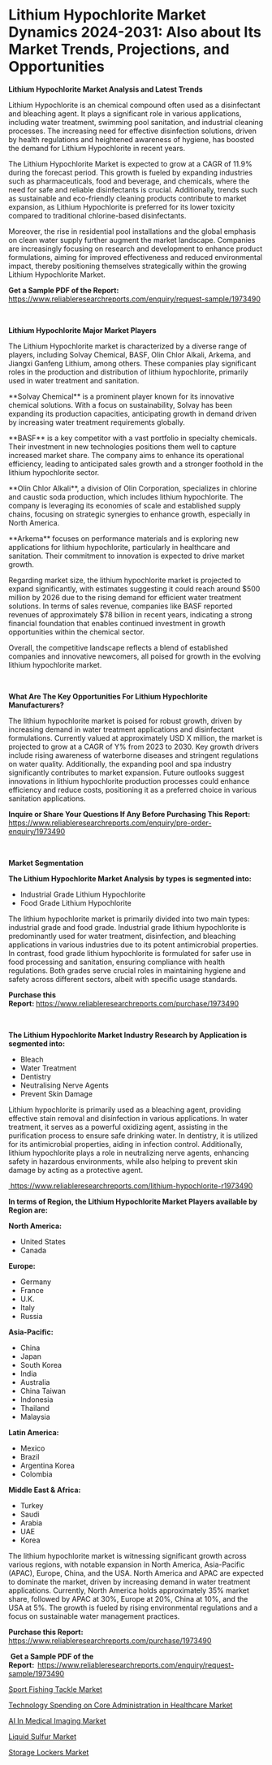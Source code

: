 <p><h1>Lithium Hypochlorite Market Dynamics 2024-2031: Also about Its Market Trends, Projections, and Opportunities</h1></p><p><strong>Lithium Hypochlorite Market Analysis and Latest Trends</strong></p>
<p><p>Lithium Hypochlorite is an chemical compound often used as a disinfectant and bleaching agent. It plays a significant role in various applications, including water treatment, swimming pool sanitation, and industrial cleaning processes. The increasing need for effective disinfection solutions, driven by health regulations and heightened awareness of hygiene, has boosted the demand for Lithium Hypochlorite in recent years.</p><p>The Lithium Hypochlorite Market is expected to grow at a CAGR of 11.9% during the forecast period. This growth is fueled by expanding industries such as pharmaceuticals, food and beverage, and chemicals, where the need for safe and reliable disinfectants is crucial. Additionally, trends such as sustainable and eco-friendly cleaning products contribute to market expansion, as Lithium Hypochlorite is preferred for its lower toxicity compared to traditional chlorine-based disinfectants.</p><p>Moreover, the rise in residential pool installations and the global emphasis on clean water supply further augment the market landscape. Companies are increasingly focusing on research and development to enhance product formulations, aiming for improved effectiveness and reduced environmental impact, thereby positioning themselves strategically within the growing Lithium Hypochlorite Market.</p></p>
<p><strong>Get a Sample PDF of the Report:&nbsp;</strong> <a href="https://www.reliableresearchreports.com/enquiry/request-sample/1973490?utm_campaign=24&utm_medium=2&utm_source=Github&utm_content=ia&utm_term=14112024&utm_id=lithium-hypochlorite">https://www.reliableresearchreports.com/enquiry/request-sample/1973490</a></p>
<p>&nbsp;</p>
<p><strong>Lithium Hypochlorite Major Market Players</strong></p>
<p><p>The Lithium Hypochlorite market is characterized by a diverse range of players, including Solvay Chemical, BASF, Olin Chlor Alkali, Arkema, and Jiangxi Ganfeng Lithium, among others. These companies play significant roles in the production and distribution of lithium hypochlorite, primarily used in water treatment and sanitation.</p><p>**Solvay Chemical** is a prominent player known for its innovative chemical solutions. With a focus on sustainability, Solvay has been expanding its production capacities, anticipating growth in demand driven by increasing water treatment requirements globally. </p><p>**BASF** is a key competitor with a vast portfolio in specialty chemicals. Their investment in new technologies positions them well to capture increased market share. The company aims to enhance its operational efficiency, leading to anticipated sales growth and a stronger foothold in the lithium hypochlorite sector.</p><p>**Olin Chlor Alkali**, a division of Olin Corporation, specializes in chlorine and caustic soda production, which includes lithium hypochlorite. The company is leveraging its economies of scale and established supply chains, focusing on strategic synergies to enhance growth, especially in North America.</p><p>**Arkema** focuses on performance materials and is exploring new applications for lithium hypochlorite, particularly in healthcare and sanitation. Their commitment to innovation is expected to drive market growth.</p><p>Regarding market size, the lithium hypochlorite market is projected to expand significantly, with estimates suggesting it could reach around $500 million by 2026 due to the rising demand for efficient water treatment solutions. In terms of sales revenue, companies like BASF reported revenues of approximately $78 billion in recent years, indicating a strong financial foundation that enables continued investment in growth opportunities within the chemical sector. </p><p>Overall, the competitive landscape reflects a blend of established companies and innovative newcomers, all poised for growth in the evolving lithium hypochlorite market.</p></p>
<p>&nbsp;</p>
<p><strong>What Are The Key Opportunities For Lithium Hypochlorite Manufacturers?</strong></p>
<p><p>The lithium hypochlorite market is poised for robust growth, driven by increasing demand in water treatment applications and disinfectant formulations. Currently valued at approximately USD X million, the market is projected to grow at a CAGR of Y% from 2023 to 2030. Key growth drivers include rising awareness of waterborne diseases and stringent regulations on water quality. Additionally, the expanding pool and spa industry significantly contributes to market expansion. Future outlooks suggest innovations in lithium hypochlorite production processes could enhance efficiency and reduce costs, positioning it as a preferred choice in various sanitation applications.</p></p>
<p><strong>Inquire or Share Your Questions If Any Before Purchasing This Report:</strong> <a href="https://www.reliableresearchreports.com/enquiry/pre-order-enquiry/1973490?utm_campaign=24&utm_medium=2&utm_source=Github&utm_content=ia&utm_term=14112024&utm_id=lithium-hypochlorite">https://www.reliableresearchreports.com/enquiry/pre-order-enquiry/1973490</a></p>
<p>&nbsp;</p>
<p><strong>Market Segmentation</strong></p>
<p><strong>The Lithium Hypochlorite Market Analysis by types is segmented into:</strong></p>
<p><ul><li>Industrial Grade Lithium Hypochlorite</li><li>Food Grade Lithium Hypochlorite</li></ul></p>
<p><p>The lithium hypochlorite market is primarily divided into two main types: industrial grade and food grade. Industrial grade lithium hypochlorite is predominantly used for water treatment, disinfection, and bleaching applications in various industries due to its potent antimicrobial properties. In contrast, food grade lithium hypochlorite is formulated for safer use in food processing and sanitation, ensuring compliance with health regulations. Both grades serve crucial roles in maintaining hygiene and safety across different sectors, albeit with specific usage standards.</p></p>
<p><strong>Purchase this Report:&nbsp;</strong><a href="https://www.reliableresearchreports.com/purchase/1973490?utm_campaign=24&utm_medium=2&utm_source=Github&utm_content=ia&utm_term=14112024&utm_id=lithium-hypochlorite">https://www.reliableresearchreports.com/purchase/1973490</a></p>
<p>&nbsp;</p>
<p><strong>The Lithium Hypochlorite Market Industry Research by Application is segmented into:</strong></p>
<p><ul><li>Bleach</li><li>Water Treatment</li><li>Dentistry</li><li>Neutralising Nerve Agents</li><li>Prevent Skin Damage</li></ul></p>
<p><p>Lithium hypochlorite is primarily used as a bleaching agent, providing effective stain removal and disinfection in various applications. In water treatment, it serves as a powerful oxidizing agent, assisting in the purification process to ensure safe drinking water. In dentistry, it is utilized for its antimicrobial properties, aiding in infection control. Additionally, lithium hypochlorite plays a role in neutralizing nerve agents, enhancing safety in hazardous environments, while also helping to prevent skin damage by acting as a protective agent.</p></p>
<p><a href="https://www.reliableresearchreports.com/lithium-hypochlorite-r1973490?utm_campaign=24&utm_medium=2&utm_source=Github&utm_content=ia&utm_term=14112024&utm_id=lithium-hypochlorite">&nbsp;https://www.reliableresearchreports.com/lithium-hypochlorite-r1973490</a></p>
<p><strong>In terms of Region, the Lithium Hypochlorite Market Players available by Region are:</strong></p>
<p>
    <p> <strong> North America: </strong>
        <ul>
            <li>United States</li>
            <li>Canada</li>
        </ul>
        </p> 
    <p> <strong> Europe: </strong>
        <ul>
            <li>Germany</li>
            <li>France</li>
            <li>U.K.</li>
            <li>Italy</li>
            <li>Russia</li>
        </ul>
        </p> 
    <p> <strong> Asia-Pacific: </strong>
        <ul>
            <li>China</li>
            <li>Japan</li>
            <li>South Korea</li>
            <li>India</li>
            <li>Australia</li>
            <li>China Taiwan</li>
            <li>Indonesia</li>
            <li>Thailand</li>
            <li>Malaysia</li>
        </ul>
        </p> 
    <p> <strong> Latin America: </strong>
        <ul>
            <li>Mexico</li>
            <li>Brazil</li>
            <li>Argentina Korea</li>
            <li>Colombia</li>
        </ul>
        </p> 
    <p> <strong> Middle East & Africa: </strong>
        <ul>
            <li>Turkey</li>
            <li>Saudi</li>
            <li>Arabia</li>
            <li>UAE</li>
            <li>Korea</li>
        </ul>
    </p>
    </p>
<p><p>The lithium hypochlorite market is witnessing significant growth across various regions, with notable expansion in North America, Asia-Pacific (APAC), Europe, China, and the USA. North America and APAC are expected to dominate the market, driven by increasing demand in water treatment applications. Currently, North America holds approximately 35% market share, followed by APAC at 30%, Europe at 20%, China at 10%, and the USA at 5%. The growth is fueled by rising environmental regulations and a focus on sustainable water management practices.</p></p>
<p><strong>Purchase this Report: </strong><a href="https://www.reliableresearchreports.com/purchase/1973490?utm_campaign=24&utm_medium=2&utm_source=Github&utm_content=ia&utm_term=14112024&utm_id=lithium-hypochlorite">https://www.reliableresearchreports.com/purchase/1973490</a></p>
<p>&nbsp;<strong>Get a Sample PDF of the Report:&nbsp;&nbsp;</strong><a href="https://www.reliableresearchreports.com/enquiry/request-sample/1973490?utm_campaign=24&utm_medium=2&utm_source=Github&utm_content=ia&utm_term=14112024&utm_id=lithium-hypochlorite">https://www.reliableresearchreports.com/enquiry/request-sample/1973490</a></p>
<p><strong></strong></p>
<p><p><a href="https://www.linkedin.com/pulse/sport-fishing-tackle-market-ecosystem-competitive-landscape-ic5rc?utm_campaign=24&utm_medium=2&utm_source=Github&utm_content=ia&utm_term=14112024&utm_id=lithium-hypochlorite">Sport Fishing Tackle Market</a></p><p><a href="https://issuu.com/reportprime-2/docs/technology-spending-on-core-adminis_e1fcdab70587aa?utm_campaign=24&utm_medium=2&utm_source=Github&utm_content=ia&utm_term=14112024&utm_id=lithium-hypochlorite">Technology Spending on Core Administration in Healthcare Market</a></p><p><a href="https://issuu.com/reportprime-2/docs/ai-in-medical-imaging-market-size-2_c9e16dc7c04256?utm_campaign=24&utm_medium=2&utm_source=Github&utm_content=ia&utm_term=14112024&utm_id=lithium-hypochlorite">AI In Medical Imaging Market</a></p><p><a href="https://github.com/elizabethdagraca/Market-Research-Report-List-5/blob/main/liquid-sulfur-market.md?utm_campaign=24&utm_medium=2&utm_source=Github&utm_content=ia&utm_term=14112024&utm_id=lithium-hypochlorite">Liquid Sulfur Market</a></p><p><a href="https://www.linkedin.com/pulse/digital-transformation-storage-lockers-industry-market-opportunities-6reqc?utm_campaign=24&utm_medium=2&utm_source=Github&utm_content=ia&utm_term=14112024&utm_id=lithium-hypochlorite">Storage Lockers Market</a></p></p>
